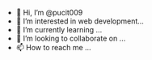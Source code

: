 - 👋 Hi, I’m @pucit009
- 👀 I’m interested in web development...
- 🌱 I’m currently learning ...
- 💞️ I’m looking to collaborate on ...
- 📫 How to reach me ...

<!---
pucit009/pucit009 is a ✨ special ✨ repository because its `README.md` (this file) appears on your GitHub profile.
You can click the Preview link to take a look at your changes.
--->
